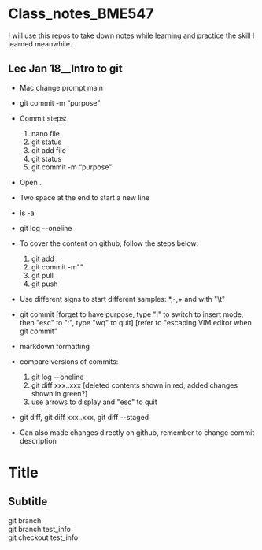 # Class_notes_BME547
I will use this repos to take down notes while learning and practice the skill I learned meanwhile.

## Lec Jan 18__Intro to git  

* Mac change prompt main 

* git commit -m “purpose”

* Commit steps:
    1. nano file
    1. git status
    1. git add file
    1. git status 
    1. git commit -m “purpose”

* Open .

* Two space at the end to start a new line

* ls -a

* git log --oneline

* To cover the content on github, follow the steps below:
    1. git add .
    1. git commit -m""
    1. git pull
    1. git push
  

* Use different signs to start different samples: *,-,+ and with "\t"

* git commit [forget to have purpose, type "I" to switch to insert mode, then "esc" to ":", type "wq" to quit] [refer to "escaping VIM editor when git commit"
* markdown formatting
* compare versions of commits:
    1. git log --oneline
    2. git diff xxx..xxx       [deleted contents shown in red, added changes shown in green?]
    3. use arrows to display and "esc" to quit

*  git diff, git diff xxx..xxx, git diff --staged

* Can also made changes directly on github, remember to change commit description



# Title
## Subtitle

git branch  
git branch test_info  
git checkout test_info